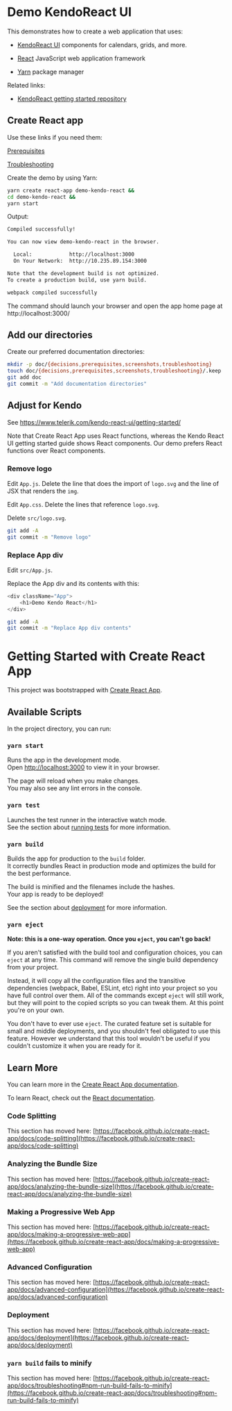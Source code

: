 # Demo KendoReact UI

This demonstrates how to create a web application that uses:

* [KendoReact UI](https://www.telerik.com/kendo-react-ui/) components for calendars, grids, and more.

* [React](https://reactjs.org/) JavaScript web application framework

* [Yarn](https://yarnpkg.com) package manager

Related links:

* [KendoReact getting started repository](https://github.com/telerik/kendo-react-getting-started)

## Create React app

Use these links if you need them:

[Prerequisites](doc/prerequisties.md)

[Troubleshooting](doc/troubleshooting)

Create the demo by using Yarn:
 
```sh
yarn create react-app demo-kendo-react &&
cd demo-kendo-react &&
yarn start
```

Output:

```sh
Compiled successfully!

You can now view demo-kendo-react in the browser.

  Local:            http://localhost:3000
  On Your Network:  http://10.235.89.154:3000

Note that the development build is not optimized.
To create a production build, use yarn build.

webpack compiled successfully
```

The command should launch your browser and open the app home page at http://localhost:3000/

## Add our directories

Create our preferred documentation directories:

```sh
mkdir -p doc/{decisions,prerequisites,screenshots,troubleshooting}
touch doc/{decisions,prerequisites,screenshots,troubleshooting}/.keep
git add doc
git commit -m "Add documentation directories"
```

## Adjust for Kendo

See <https://www.telerik.com/kendo-react-ui/getting-started/>

Note that Create React App uses React functions, whereas the Kendo React UI getting started guide shows React components. Our demo prefers React functions over React components.

### Remove logo

Edit `App.js`. Delete the line that does the import of `logo.svg` and the line of JSX that renders the `img`.

Edit `App.css`. Delete the lines that reference `logo.svg`.

Delete `src/logo.svg`.

```sh
git add -A
git commit -m "Remove logo"
```

### Replace App div

Edit `src/App.js`.

Replace the App div and its contents with this:

```js
<div className="App">
    <h1>Demo Kendo React</h1>
</div>
```

```sh
git add -A
git commit -m "Replace App div contents"
```

# Getting Started with Create React App

This project was bootstrapped with [Create React App](https://github.com/facebook/create-react-app).

## Available Scripts

In the project directory, you can run:

### `yarn start`

Runs the app in the development mode.\
Open [http://localhost:3000](http://localhost:3000) to view it in your browser.

The page will reload when you make changes.\
You may also see any lint errors in the console.

### `yarn test`

Launches the test runner in the interactive watch mode.\
See the section about [running tests](https://facebook.github.io/create-react-app/docs/running-tests) for more information.

### `yarn build`

Builds the app for production to the `build` folder.\
It correctly bundles React in production mode and optimizes the build for the best performance.

The build is minified and the filenames include the hashes.\
Your app is ready to be deployed!

See the section about [deployment](https://facebook.github.io/create-react-app/docs/deployment) for more information.

### `yarn eject`

**Note: this is a one-way operation. Once you `eject`, you can't go back!**

If you aren't satisfied with the build tool and configuration choices, you can `eject` at any time. This command will remove the single build dependency from your project.

Instead, it will copy all the configuration files and the transitive dependencies (webpack, Babel, ESLint, etc) right into your project so you have full control over them. All of the commands except `eject` will still work, but they will point to the copied scripts so you can tweak them. At this point you're on your own.

You don't have to ever use `eject`. The curated feature set is suitable for small and middle deployments, and you shouldn't feel obligated to use this feature. However we understand that this tool wouldn't be useful if you couldn't customize it when you are ready for it.

## Learn More

You can learn more in the [Create React App documentation](https://facebook.github.io/create-react-app/docs/getting-started).

To learn React, check out the [React documentation](https://reactjs.org/).

### Code Splitting

This section has moved here: [https://facebook.github.io/create-react-app/docs/code-splitting](https://facebook.github.io/create-react-app/docs/code-splitting)

### Analyzing the Bundle Size

This section has moved here: [https://facebook.github.io/create-react-app/docs/analyzing-the-bundle-size](https://facebook.github.io/create-react-app/docs/analyzing-the-bundle-size)

### Making a Progressive Web App

This section has moved here: [https://facebook.github.io/create-react-app/docs/making-a-progressive-web-app](https://facebook.github.io/create-react-app/docs/making-a-progressive-web-app)

### Advanced Configuration

This section has moved here: [https://facebook.github.io/create-react-app/docs/advanced-configuration](https://facebook.github.io/create-react-app/docs/advanced-configuration)

### Deployment

This section has moved here: [https://facebook.github.io/create-react-app/docs/deployment](https://facebook.github.io/create-react-app/docs/deployment)

### `yarn build` fails to minify

This section has moved here: [https://facebook.github.io/create-react-app/docs/troubleshooting#npm-run-build-fails-to-minify](https://facebook.github.io/create-react-app/docs/troubleshooting#npm-run-build-fails-to-minify)
